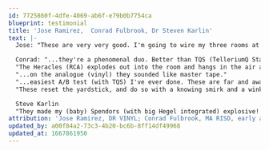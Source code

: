```yaml
---
id: 7725860f-4dfe-4069-ab6f-e79b0b7754ca
blueprint: testimonial
title: 'Jose Ramirez,  Conrad Fulbrook, Dr Steven Karlin'
text: |-
  Jose: "These are very very good. I'm going to wire my three rooms at Capfest with them."

  Conrad: "...they're a phenomenal duo. Better than TQS (TelleriumQ Statement) by some distance...not a subtle thing... a massive difference."
  "The Heracles (RCA) explodes out into the room and hangs in the air around you....(they) are in another league."
  "...on the analogue (vinyl) they sounded like master tape."
  "...easiest A/B test (with TQS) I've ever done. These are far and away transcendentally better than anything I've ever heard."
  "These reset the yardstick, and do so with a knowing smirk and a wink...they're masterful."

  Steve Karlin
  "They made my (baby) Spendors (with big Hegel integrated) explosive! You can have your subwoofer back...."
attribution: 'Jose Ramirez, DR VINYL; Conrad Fulbrook, MA RISD, early adopter and website design  Dr Steven Karlin, psychiatrist (ret), painter, and early adopter'
updated_by: a00f84a2-73c3-4b20-bc6b-8ff14df49968
updated_at: 1667861950
---
```


